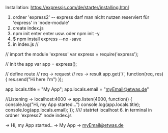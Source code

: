 Installation:
https://expressjs.com/de/starter/installing.html

1. ordner 'express2' -- express darf man nicht nutzen reserviert für 'express' in 'node-module'
2. create index.js
3. npm init  enter enter usw. oder npm init -y
4. $ npm install express --no -save
5. in index.js
//

// import the module 'express'
var express = require('express');

// init the app
var app = express();

// define route
// req -> request
// res -> result
app.get('/', function(req, res) {
    res.send("Hi here I'm")
});

app.locals.title = "My App";
app.locals.email = "myEmail@etwas.de"

//Listening -> localhost:4000 -> 
app.listen(4000, function() {
    console.log("Hi, my App started...")
    console.log(app.locals.title);
    console.log(app.locals.email);
});
//// statrtet localhost
6. in terminal in ordner 'express2' node index.js 

 -> Hi, my App started..
 -> My App
 -> myEmail@etwas.de